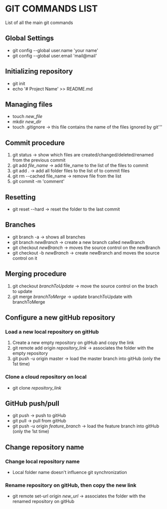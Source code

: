 # **GIT COMMANDS LIST**
List of all the main git commands

## **Global Settings**
- git config --global user.name 'your name'
- git config --global user.email 'mail@mail'

## **Initializing repository**
- git init
- echo '# Project Name' >> README.md

## **Managing files**
- touch *new_file*
- mkdir *new_dir*
- touch .gitignore -> this file contains the name of the files ignored by git'''
  
## **Commit procedure**
1. git status -> show which files are created/changed/deleted/renamed from the previous commit
2. git add *file_name* -> add file_name to the list of the files to commit
2. git add . -> add all folder files to the list of to commit files
2. git rm --cached file_name -> remove file from the list
3. git commit -m 'comment'

## **Resetting**
- git reset --hard -> reset the folder to the last commit

## **Branches**
- git branch -a -> shows all branches
- git branch *newBranch* -> create a new branch called newBranch
- git checkout *newBranch* -> moves the source control on the newBranch
- git checkout -b *newBranch* -> create newBranch and moves the source control on it

## **Merging procedure**
1. git checkout *branchToUpdate* -> move the source control on the brach to update
2. git merge *branchToMerge* -> update branchToUpdate with branchToMerge

## **Configure a new gitHub repository**  
### Load a new local repository on gitHub
1. Create a new empty repository on gitHub and copy the link
2. git remote add origin *repository_link* -> associates the folder with the empty repository
3. git push -u origin master -> load the master branch into gitHub (only the 1st time)
### Clone a cloud repository on local
- git clone *repository_link*

## **GitHub push/pull**
- git push -> push to gitHub
- git pull -> pull from gitHub
- git push -u origin *feature_branch* -> load the feature branch into gitHub (only the 1st time)

## **Change repository name**
### Change local repository name
- Local folder name doesn't influence git synchronization
### Rename repository on gitHub, then copy the new link
- git remote set-url origin *new_url* -> associates the folder with the renamed repository on gitHub
